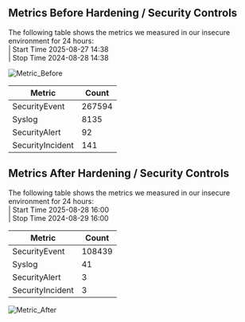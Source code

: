 
## Metrics Before Hardening / Security Controls

The following table shows the metrics we measured in our insecure environment for 24 hours:
<br>
| Start Time 2025-08-27 14:38
<br>
| Stop Time 2024-08-28 14:38

![Metric_Before](https://github.com/AliChoukatli/Azure-Honeynet-SOC-Lab/blob/main/Screenshots/Metric_before.png)

| Metric                   | Count
| ------------------------ | -----
| SecurityEvent            | 267594
| Syslog                   | 8135
| SecurityAlert            | 92
| SecurityIncident         | 141


## Metrics After Hardening / Security Controls

The following table shows the metrics we measured in our insecure environment for 24 hours:
<br>
| Start Time 2025-08-28 16:00
<br>
| Stop Time 2024-08-29 16:00

| Metric                   | Count
| ------------------------ | -----
| SecurityEvent            | 108439
| Syslog                   | 41
| SecurityAlert            | 3
| SecurityIncident         | 3

![Metric_After](https://github.com/AliChoukatli/Azure-Honeynet-SOC-Lab/blob/main/Screenshots/Metric_after.png)
